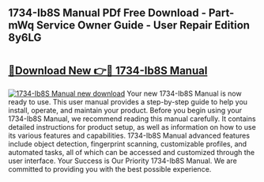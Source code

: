 ## 1734-Ib8S Manual PDf Free Download - Part-mWq Service Owner Guide - User Repair Edition 8y6LG

# <h2><a href="http://bc32342.oget.top/?id=1734-Ib8S+Manual">🔗Download New 👉🔴 1734-Ib8S Manual</a></h2>

[![1734-Ib8S Manual new download](https://i.imgur.com/5g1atiW.png)](http://bc32342.oget.top/?id=1734-Ib8S+Manual)
Your new 1734-Ib8S Manual is now ready to use. This user manual provides a step-by-step guide to help you install, operate, and maintain your product. Before you begin using your 1734-Ib8S Manual, we recommend reading this manual carefully. It contains detailed instructions for product setup, as well as information on how to use its various features and capabilities. 1734-Ib8S Manual advanced features include object detection, fingerprint scanning, customizable profiles, and automated tasks, all of which can be accessed and customized through the user interface. Your Success is Our Priority 1734-Ib8S Manual. We are committed to providing you with the best possible experience.
